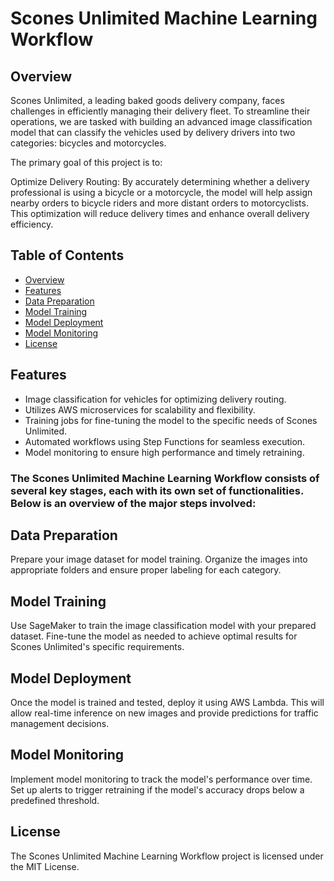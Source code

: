 # Scones Unlimited Machine Learning Workflow

## Overview

Scones Unlimited, a leading baked goods delivery company, faces challenges in efficiently managing their delivery fleet. To streamline their operations, we are tasked with building an advanced image classification model that can classify the vehicles used by delivery drivers into two categories: bicycles and motorcycles.

The primary goal of this project is to:

Optimize Delivery Routing: By accurately determining whether a delivery professional is using a bicycle or a motorcycle, the model will help assign nearby orders to bicycle riders and more distant orders to motorcyclists. This optimization will reduce delivery times and enhance overall delivery efficiency.


## Table of Contents

- [Overview](#overview)
- [Features](#features)
- [Data Preparation](#data-preparation)
- [Model Training](#model-training)
- [Model Deployment](#model-deployment)
- [Model Monitoring](#model-monitoring)
- [License](#license)

## Features

- Image classification for vehicles for optimizing delivery routing.
- Utilizes AWS microservices for scalability and flexibility.
- Training jobs for fine-tuning the model to the specific needs of Scones Unlimited.
- Automated workflows using Step Functions for seamless execution.
- Model monitoring to ensure high performance and timely retraining.

### The Scones Unlimited Machine Learning Workflow consists of several key stages, each with its own set of functionalities. Below is an overview of the major steps involved:

## Data Preparation

Prepare your image dataset for model training. Organize the images into appropriate folders and ensure proper labeling for each category.

## Model Training

Use SageMaker to train the image classification model with your prepared dataset. Fine-tune the model as needed to achieve optimal results for Scones Unlimited's specific requirements.

## Model Deployment

Once the model is trained and tested, deploy it using AWS Lambda. This will allow real-time inference on new images and provide predictions for traffic management decisions.

## Model Monitoring

Implement model monitoring to track the model's performance over time. Set up alerts to trigger retraining if the model's accuracy drops below a predefined threshold.

## License

The Scones Unlimited Machine Learning Workflow project is licensed under the MIT License.
